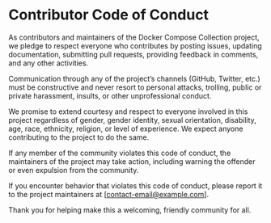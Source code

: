 # Contributor Code of Conduct

As contributors and maintainers of the Docker Compose Collection project, we pledge to respect everyone who contributes by posting issues, updating documentation, submitting pull requests, providing feedback in comments, and any other activities.

Communication through any of the project’s channels (GitHub, Twitter, etc.) must be constructive and never resort to personal attacks, trolling, public or private harassment, insults, or other unprofessional conduct.

We promise to extend courtesy and respect to everyone involved in this project regardless of gender, gender identity, sexual orientation, disability, age, race, ethnicity, religion, or level of experience. We expect anyone contributing to the project to do the same.

If any member of the community violates this code of conduct, the maintainers of the project may take action, including warning the offender or even expulsion from the community.

If you encounter behavior that violates this code of conduct, please report it to the project maintainers at [contact-email@example.com].

Thank you for helping make this a welcoming, friendly community for all.